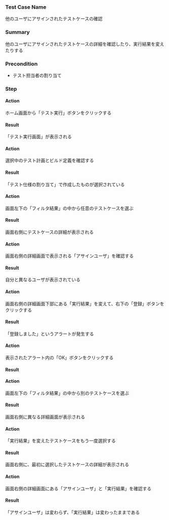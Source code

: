 ### Test Case Name
他のユーザにアサインされたテストケースの確認

### Summary
他のユーザにアサインされたテストケースの詳細を確認したり、実行結果を変えたりする

### Precondition
* テスト担当者の割り当て

### Step

#### Action
ホーム画面から「テスト実行」ボタンをクリックする
#### Result
「テスト実行画面」が表示される

#### Action
選択中のテスト計画とビルド定義を確認する
#### Result
「テスト仕様の割り当て」で作成したものが選択されている

#### Action
画面左下の「フィルタ結果」の中から任意のテストケースを選ぶ
#### Result
画面右側にテストケースの詳細が表示される

#### Action
画面右側の詳細画面で表示される「アサインユーザ」を確認する
#### Result
自分と異なるユーザが表示されている

#### Action
画面右側の詳細画面下部にある「実行結果」を変えて、右下の「登録」ボタンをクリックする 
#### Result
「登録しました」というアラートが発生する

#### Action
表示されたアラート内の「OK」ボタンをクリックする
#### Result


#### Action
画面左下の「フィルタ結果」の中から別のテストケースを選ぶ
#### Result
画面右側に異なる詳細画面が表示される

#### Action
「実行結果」を変えたテストケースをもう一度選択する
#### Result
画面右側に、最初に選択したテストケースの詳細が表示される

#### Action
画面右側の詳細画面にある「アサインユーザ」と「実行結果」を確認する
#### Result
「アサインユーザ」は変わらず、「実行結果」は変わったままである
